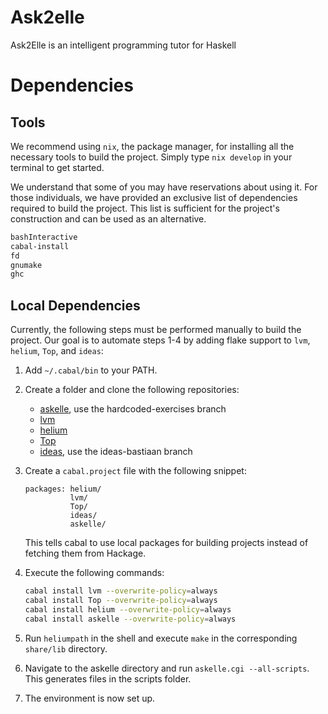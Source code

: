 # Ask2elle
Ask2Elle is an intelligent programming tutor for Haskell

# Dependencies

## Tools
We recommend using `nix`, the package manager, for installing all the necessary tools to build the project. Simply type `nix develop` in your terminal to get started.

We understand that some of you may have reservations about using it. For those individuals, we have provided an exclusive list of dependencies required to build the project. This list is sufficient for the project's construction and can be used as an alternative.
```bash
bashInteractive
cabal-install
fd
gnumake
ghc 
```

## Local Dependencies 
Currently, the following steps must be performed manually to build the project. Our goal is to automate steps 1-4 by adding flake support to `lvm`, `helium`, `Top`, and `ideas`:

1. Add `~/.cabal/bin` to your PATH. 
2. Create a folder and clone the following repositories:
   - [askelle](https://github.com/alexgerdes/askelle), use the hardcoded-exercises branch
   - [lvm](https://github.com/alexgerdes/lvm)
   - [helium](https://github.com/alexgerdes/helium)
   - [Top](https://github.com/alexgerdes/Top)
   - [ideas](https://github.com/ideas-edu/ideas), use the ideas-bastiaan branch
3. Create a `cabal.project` file with the following snippet:
   ```cabal
   packages: helium/
             lvm/
             Top/
             ideas/
             askelle/
   ```
     This tells cabal to use local packages for building projects instead of fetching them from Hackage.

4. Execute the following commands:
    ```bash
    cabal install lvm --overwrite-policy=always 
    cabal install Top --overwrite-policy=always 
    cabal install helium --overwrite-policy=always 
    cabal install askelle --overwrite-policy=always
    ```
5. Run `heliumpath` in the shell and execute `make` in the corresponding `share/lib` directory.
6. Navigate to the askelle directory and run `askelle.cgi --all-scripts`. This generates files in the scripts folder.
7. The environment is now set up.

